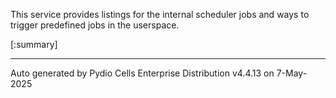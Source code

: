 






This service provides listings for the internal scheduler jobs and ways to trigger predefined jobs in the userspace.

[:summary]

---
Auto generated by Pydio Cells Enterprise Distribution v4.4.13 on 7-May-2025

